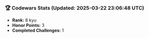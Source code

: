 ### 🏆 Codewars Stats (Updated: 2025-03-22 23:06:48 UTC)

- **Rank:** 8 kyu
- **Honor Points:** 3
- **Completed Challenges:** 1
